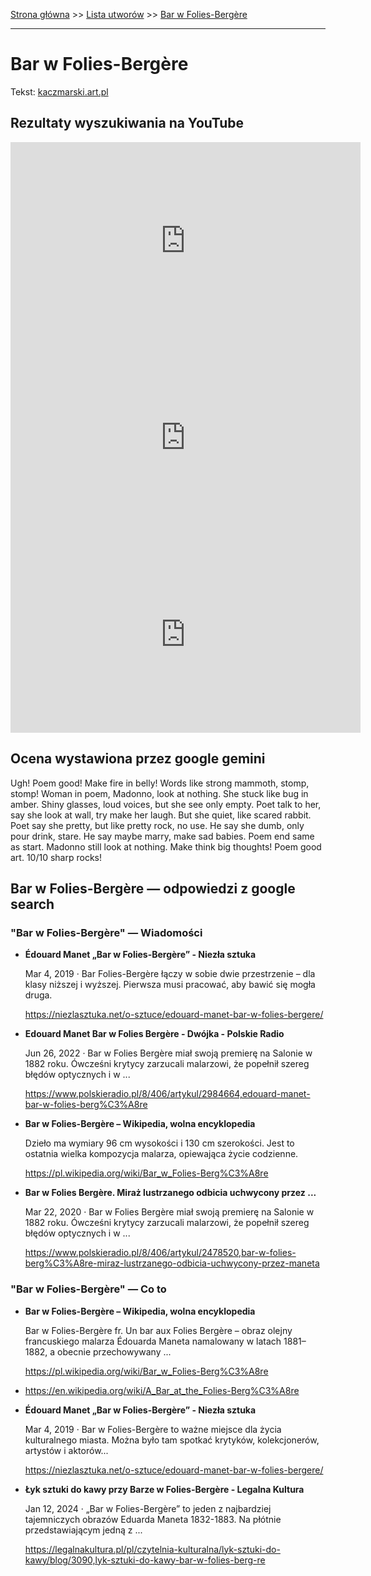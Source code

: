 [Strona główna](../index.md) >> [Lista utworów](../list.md) >> [Bar w Folies-Bergère](72.md)

---

# Bar w Folies-Bergère

Tekst: [kaczmarski.art.pl](https://www.kaczmarski.art.pl/tworczosc/wiersze/bar-w-folies-bergere/)

## Rezultaty wyszukiwania na YouTube

<iframe width="560" height="315" src="https://www.youtube.com/embed/5wxePVOLqdI?si=IdontcarewhotheIRSsendsImnotpayingtaxes" title="YouTube video player" frameborder="0" allow="accelerometer; autoplay; clipboard-write; encrypted-media; gyroscope; picture-in-picture; web-share" referrerpolicy="strict-origin-when-cross-origin" allowfullscreen></iframe>

<iframe width="560" height="315" src="https://www.youtube.com/embed/m2QSXN-lpJU?si=IdontcarewhotheIRSsendsImnotpayingtaxes" title="YouTube video player" frameborder="0" allow="accelerometer; autoplay; clipboard-write; encrypted-media; gyroscope; picture-in-picture; web-share" referrerpolicy="strict-origin-when-cross-origin" allowfullscreen></iframe>

<iframe width="560" height="315" src="https://www.youtube.com/embed/lQq63h5eyL8?si=IdontcarewhotheIRSsendsImnotpayingtaxes" title="YouTube video player" frameborder="0" allow="accelerometer; autoplay; clipboard-write; encrypted-media; gyroscope; picture-in-picture; web-share" referrerpolicy="strict-origin-when-cross-origin" allowfullscreen></iframe>

## Ocena wystawiona przez google gemini

Ugh! Poem good! Make fire in belly! Words like strong mammoth, stomp, stomp! Woman in poem, Madonno, look at nothing. She stuck like bug in amber. Shiny glasses, loud voices, but she see only empty. Poet talk to her, say she look at wall, try make her laugh. But she quiet, like scared rabbit. Poet say she pretty, but like pretty rock, no use. He say she dumb, only pour drink, stare. He say maybe marry, make sad babies. Poem end same as start. Madonno still look at nothing. Make think big thoughts! Poem good art. 10/10 sharp rocks! 


## Bar w Folies-Bergère — odpowiedzi z google search

### "Bar w Folies-Bergère" — Wiadomości

- **Édouard Manet „Bar w Folies-Bergère” - Niezła sztuka**

    Mar 4, 2019  ·  Bar Folies-Bergère łączy w sobie dwie przestrzenie – dla klasy niższej i wyższej. Pierwsza musi pracować, aby bawić się mogła druga. 

   <https://niezlasztuka.net/o-sztuce/edouard-manet-bar-w-folies-bergere/>
- **Edouard Manet Bar w Folies Bergère - Dwójka - Polskie Radio**

    Jun 26, 2022  ·  Bar w Folies Bergère miał swoją premierę na Salonie w 1882 roku. Ówcześni krytycy zarzucali malarzowi, że popełnił szereg błędów optycznych i w ... 

   <https://www.polskieradio.pl/8/406/artykul/2984664,edouard-manet-bar-w-folies-berg%C3%A8re>
- **Bar w Folies-Bergère – Wikipedia, wolna encyklopedia**

    Dzieło ma wymiary 96 cm wysokości i 130 cm szerokości. Jest to ostatnia wielka kompozycja malarza, opiewająca życie codzienne. 

   <https://pl.wikipedia.org/wiki/Bar_w_Folies-Berg%C3%A8re>
- **Bar w Folies Bergère. Miraż lustrzanego odbicia uchwycony przez ...**

    Mar 22, 2020  ·  Bar w Folies Bergère miał swoją premierę na Salonie w 1882 roku. Ówcześni krytycy zarzucali malarzowi, że popełnił szereg błędów optycznych i w ... 

   <https://www.polskieradio.pl/8/406/artykul/2478520,bar-w-folies-berg%C3%A8re-miraz-lustrzanego-odbicia-uchwycony-przez-maneta>

### "Bar w Folies-Bergère" — Co to

- **Bar w Folies-Bergère – Wikipedia, wolna encyklopedia**

    Bar w Folies-Bergère fr. Un bar aux Folies Bergère – obraz olejny francuskiego malarza Édouarda Maneta namalowany w latach 1881–1882, a obecnie przechowywany ... 

   <https://pl.wikipedia.org/wiki/Bar_w_Folies-Berg%C3%A8re>
- <https://en.wikipedia.org/wiki/A_Bar_at_the_Folies-Berg%C3%A8re>
- **Édouard Manet „Bar w Folies-Bergère” - Niezła sztuka**

    Mar 4, 2019  ·  Bar w Folies-Bergère to ważne miejsce dla życia kulturalnego miasta. Można było tam spotkać krytyków, kolekcjonerów, artystów i aktorów... 

   <https://niezlasztuka.net/o-sztuce/edouard-manet-bar-w-folies-bergere/>
- **Łyk sztuki do kawy przy Barze w Folies-Bergère - Legalna Kultura**

    Jan 12, 2024  ·  „Bar w Folies-Bergère” to jeden z najbardziej tajemniczych obrazów Eduarda Maneta 1832-1883. Na płótnie przedstawiającym jedną z ... 

   <https://legalnakultura.pl/pl/czytelnia-kulturalna/lyk-sztuki-do-kawy/blog/3090,lyk-sztuki-do-kawy-bar-w-folies-berg-re>

